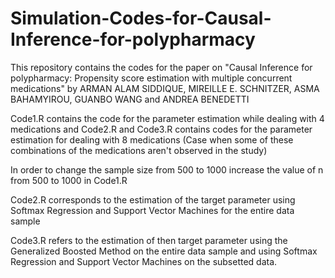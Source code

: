# Simulation-Codes-for-Causal-Inference-for-polypharmacy

This repository contains the codes for the paper on "Causal Inference for polypharmacy: Propensity score estimation with multiple concurrent medications" by ARMAN ALAM SIDDIQUE, MIREILLE E. SCHNITZER, ASMA BAHAMYIROU, GUANBO WANG and ANDREA BENEDETTI

Code1.R contains the code for the parameter estimation while dealing with 4 medications and Code2.R and Code3.R contains codes for the parameter estimation for dealing with 8 medications (Case when some of these combinations of the medications aren't observed in the study)

In order to change the sample size from 500 to 1000 increase the value of n from 500 to 1000 in Code1.R

Code2.R corresponds to the estimation of the target parameter using Softmax Regression and Support Vector Machines for the entire data sample

Code3.R refers to the estimation of then target parameter using the Generalized Boosted Method on the entire data sample and using Softmax Regression and Support Vector Machines on the subsetted data.
